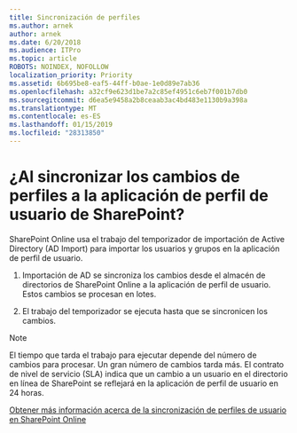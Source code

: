 ```yaml
---
title: Sincronización de perfiles
ms.author: arnek
author: arnek
ms.date: 6/20/2018
ms.audience: ITPro
ms.topic: article
ROBOTS: NOINDEX, NOFOLLOW
localization_priority: Priority
ms.assetid: 6b695be8-eaf5-44ff-b0ae-1e0d89e7ab36
ms.openlocfilehash: a32cf9e623d1be7a2c85ef4951c6eb7f001b7db0
ms.sourcegitcommit: d6ea5e9458a2b8ceaab3ac4bd483e1130b9a398a
ms.translationtype: MT
ms.contentlocale: es-ES
ms.lasthandoff: 01/15/2019
ms.locfileid: "28313850"
---
```

# <a name="when-do-my-profile-changes-sync-to-the-sharepoint-user-profile-application"></a>¿Al sincronizar los cambios de perfiles a la aplicación de perfil de usuario de SharePoint?

SharePoint Online usa el trabajo del temporizador de importación de Active Directory (AD Import) para importar los usuarios y grupos en la aplicación de perfil de usuario. 
  
1. Importación de AD se sincroniza los cambios desde el almacén de directorios de SharePoint Online a la aplicación de perfil de usuario. Estos cambios se procesan en lotes.
    
2. El trabajo del temporizador se ejecuta hasta que se sincronicen los cambios.
    
> [!NOTE]
> El tiempo que tarda el trabajo para ejecutar depende del número de cambios para procesar. Un gran número de cambios tarda más. El contrato de nivel de servicio (SLA) indica que un cambio a un usuario en el directorio en línea de SharePoint se reflejará en la aplicación de perfil de usuario en 24 horas. 
  
[Obtener más información acerca de la sincronización de perfiles de usuario en SharePoint Online](https://go.microsoft.com/fwlink/?linkid=875671)
  

